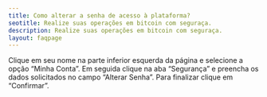 ```yaml
---
title: Como alterar a senha de acesso à plataforma?
seotitle: Realize suas operações em bitcoin com seguraça.
description: Realize suas operações em bitcoin com seguraça.
layout: faqpage
---
```

Clique em seu nome na parte inferior esquerda da página e selecione a opção “Minha Conta”. Em seguida clique na aba “Segurança” e preencha os dados solicitados no campo “Alterar Senha”. Para finalizar clique em “Confirmar”.
